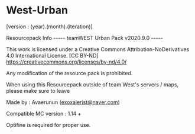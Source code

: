 # West-Urban

[version : (year).(month).(iteration)]

Resourcepack Info
----- teamWEST Urban Pack v2020.9.0 -----

This work is licensed under a Creative Commons Attribution-NoDerivatives 4.0 International License.
[CC BY-ND] https://creativecommons.org/licenses/by-nd/4.0/

Any modification of the resource pack is prohibited.

When using this Resourcepack outside of team West's servers / maps,
please make sure to leave 


Made by : Avaerunun (exoxaierist@naver.com)

Compatible MC version : 1.14 +

Optifine is required for proper use.
